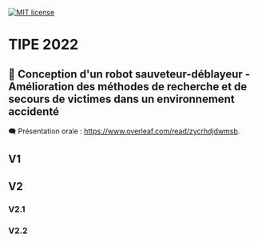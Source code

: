 [![MIT license](https://img.shields.io/badge/License-MIT-blue.svg)](https://github.com/armandwayoff/TIPE-2022/blob/main/LICENSE)

# TIPE 2022
## 🐍 Conception d'un robot sauveteur-déblayeur - Amélioration des méthodes de recherche et de secours de victimes dans un environnement accidenté 

🗨 Présentation orale : https://www.overleaf.com/read/zycrhdjdwmsb.

## V1

[comment]: LibrairieWiichuck
[comment]: https://github.com/coopermaa/Wiichuck

## V2

### V2.1

### V2.2
